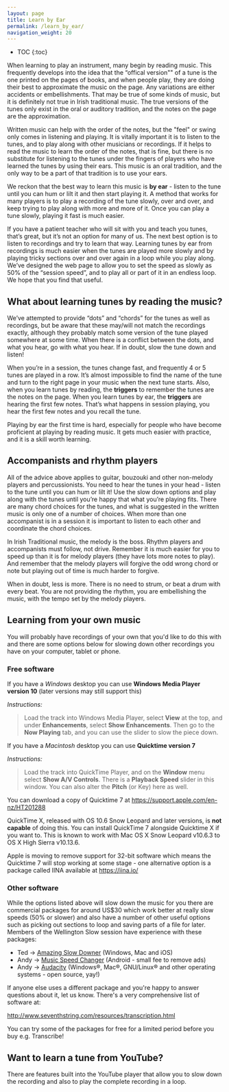 ```yaml
---
layout: page
title: Learn by Ear
permalink: /learn_by_ear/
navigation_weight: 20
---
```


* TOC
{:toc}

When learning to play an instrument, many begin by reading music.  This frequently develops into the idea that the “offical version"" of a tune is the one printed on the pages of books, and when people play, they are doing their best to approximate the music on the page.  Any variations are either accidents or embellishments.  That may be true of some kinds of music, but it is definitely not true in Irish traditional music.  The true versions of the tunes only exist in the oral or auditory tradition, and the notes on the page are the approximation.

Written music can help with the order of the notes, but the "feel" or swing only comes in listening and playing.  It is vitally important it is to listen to the tunes, and to play along with other musicians or recordings.  If it helps to read the music to learn the order of the notes, that is fine, but there is no substitute for listening to the tunes under the fingers of players who have learned the tunes by using their ears.  This music is an oral tradition, and the only way to be a part of that tradition is to use your ears.

We reckon that the best way to learn this music is **by ear** - listen to the tune until you can hum or lilt it and then start playing it.  A method that works for many players is to play a recording of the tune slowly, over and over, and keep trying to play along with more and more of it. Once you can play a tune slowly, playing it fast is much easier.

If you have a patient teacher who will sit with you and teach you tunes, that’s great, but it’s not an option for many of us. The next best option is to listen to recordings and try to learn that way.  Learning tunes by ear from recordings is much easier when the tunes are played more slowly and by playing tricky sections over and over again in a loop while you play along. We’ve designed the web page to allow you to set the speed as slowly as 50% of the “session speed”, and to play all or part of it in an endless loop.  We hope that you find that useful.

What about learning tunes by reading the music?
-----------------------------------------------

We’ve attempted to provide “dots” and “chords” for the tunes as well as recordings, but be aware that these may/will not match the recordings exactly, although they probably match some version of the tune played somewhere at some time.  When there is a conflict between the dots, and what you hear, go with what you hear.  If in doubt, slow the tune down and listen!

When you’re in a session, the tunes change fast, and frequently 4 or 5 tunes are played in a row.  It’s almost impossible to find the name of the tune and turn to the right page in your music when the next tune starts. Also, when you learn tunes by reading, the **triggers** to remember the tunes are the notes on the page.  When you learn tunes by ear, the **triggers** are hearing the first few notes.  That’s what happens in session playing, you hear the first few notes and you recall the tune.

Playing by ear the first time is hard, especially for people who have become proficient at playing by reading music.  It gets much easier with practice, and it is a skill worth learning.

Accompanists and rhythm players
-------------------------------

All of the advice above applies to guitar, bouzouki and other non-melody players and percussionists. You need to hear the tunes in your head - listen to the tune until you can hum or lilt it! Use the slow down options and play along with the tunes until you’re happy that what you’re playing fits.  There are many chord choices for the tunes, and what is suggested in the written music is only one of a number of choices.  When more than one accompanist is in a session it is important to listen to each other and coordinate the chord choices.

In Irish Traditional music, the melody is the boss.  Rhythm players and accompanists must follow, not drive.  Remember it is much easier for you to speed up than it is for melody players (they have lots more notes to play).  And remember that the melody players will forgive the odd wrong chord or note but playing out of time is much harder to forgive.

When in doubt, less is more.  There is no need to strum, or beat a drum with every beat.  You are not providing the rhythm, you are embellishing the music, with the tempo set by the melody players.

Learning from your own music
----------------------------

You will probably have recordings of your own that you'd like to do this with and there are some options below for slowing down other recordings you have on your computer, tablet or phone.

### Free software

If you have a *Windows* desktop you can use **Windows Media Player version 10** (later versions may still support this)

*Instructions:*

> Load the track into Windows Media Player, select **View** at the top, and under
> **Enhancements**, select **Show Enhancements**. Then go to the **Now Playing** tab,
> and you can use the slider to slow the piece down.

If you have a *Macintosh* desktop you can use **Quicktime version 7**

*Instructions:*

> Load the track into QuickTime Player, and on the **Window** menu select **Show A/V
> Controls**. There is a **Playback Speed** slider in this window. You can also alter
> the **Pitch** (or Key) here as well.

You can download a copy of Quicktime 7 at <https://support.apple.com/en-nz/HT201288>

QuickTime X, released with OS 10.6 Snow Leopard and later versions, is **not capable** of doing this. You can install QuickTime 7 alongside Quicktime X if you want to. This is known to work with Mac OS X Snow Leopard v10.6.3 to OS X High Sierra v10.13.6.

Apple is moving to remove support for 32-bit software which means the Quicktime 7 will stop working at some stage - one alternative option is a package called IINA available at <https://iina.io/>

### Other software

While the options listed above will slow down the music for you there are commercial packages for around US$30 which work better at really slow speeds (50% or slower) and also have a number of other useful options such as picking out sections to loop and saving parts of a file for later. Members of the Wellington Slow session have experience with these packages:

  * Ted  -> <a href="http://www.ronimusic.com/slowdown.htm">Amazing Slow Downer</a> (Windows, Mac and iOS)
  * Andy -> <a href="https://play.google.com/store/apps/details?id=com.smp.musicspeed">Music Speed Changer</a> (Android - small fee to remove ads)
  * Andy -> <a href="http://www.audacityteam.org/">Audacity</a> (Windows®, Mac®, GNU/Linux® and other operating systems - open source, yay!)

If anyone else uses a different package and you're happy to answer questions about it, let us know. There's a very comprehensive list of software at:

<http://www.seventhstring.com/resources/transcription.html>

You can try some of the packages for free for a limited period before you buy e.g. Transcribe!

## Want to learn a tune from YouTube?

There are features built into the YouTube player that allow you to slow down the recording and also to play the complete recording in a loop.
